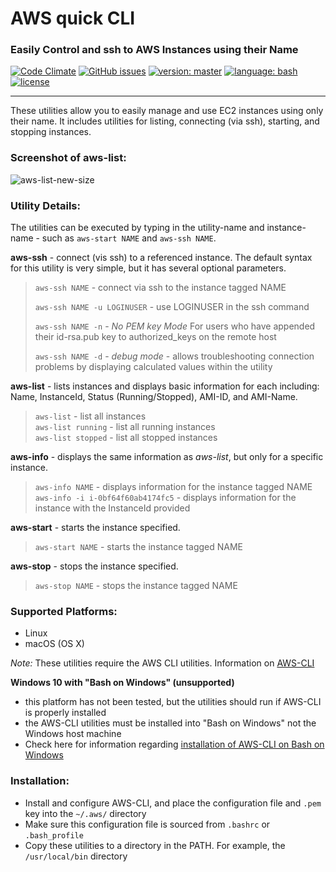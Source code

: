 # AWS quick CLI
### Easily Control and ssh to AWS Instances using their Name
[![Code Climate](https://codeclimate.com/github/robertpeteuil/aws-quick-cli/badges/gpa.svg?style=flat-square)](https://codeclimate.com/github/robertpeteuil/aws-quick-cli)
[![GitHub issues](https://img.shields.io/github/issues/robertpeteuil/aws-quick-cli.svg)](https://github.com/robertpeteuil/aws-quick-cli)
[![version: master](https://img.shields.io/github/tag/robertpeteuil/aws-quick-cli.svg?label=stable+version&colorB=1c64bf&style=flat "stable version")](https://github.com/robertpeteuil/aws-quick-cli/commits/master)
[![language: bash](https://img.shields.io/badge/language-bash-447799.svg?colorB=1c64bf&style=flat "made in Bash")]()
[![license](https://img.shields.io/github/license/robertpeteuil/aws-quick-cli.svg?colorB=1c64bf)](https://github.com/robertpeteuil/aws-quick-cli)

---

These utilities allow you to easily manage and use EC2 instances using only their name.  It includes utilities for listing, connecting (via ssh), starting, and stopping instances.  

### Screenshot of aws-list:
![aws-list-new-size](https://cloud.githubusercontent.com/assets/1554603/24119697/63ef3652-0d6f-11e7-965d-0ae6fe0f5c73.png)

### Utility Details:

The utilities can be executed by typing in the utility-name and instance-name - such as `aws-start NAME` and `aws-ssh NAME`.

**aws-ssh** - connect (vis ssh) to a referenced instance. The default syntax for this utility is very simple, but it has several optional parameters.

> `aws-ssh NAME` - connect via ssh to the instance tagged NAME
>
> `aws-ssh NAME -u LOGINUSER` - use LOGINUSER in the ssh command
>
> `aws-ssh NAME -n` - *No PEM key Mode*  For users who have appended their id-rsa.pub key to authorized_keys on the remote host
> 
> `aws-ssh NAME -d` - *debug mode* - allows troubleshooting connection problems by displaying calculated values within the utility

**aws-list** - lists instances and displays basic information for each including: Name, InstanceId, Status (Running/Stopped), AMI-ID, and AMI-Name.  

> `aws-list` - list all instances    
> `aws-list running` - list all running instances     
> `aws-list stopped` - list all stopped instances      

**aws-info** - displays the same information as *aws-list*, but only for a specific instance.  

> `aws-info NAME` - displays information for the instance tagged NAME  
> `aws-info -i i-0bf64f60ab4174fc5` - displays information for the instance with the InstanceId provided

**aws-start** - starts the instance specified.     

> `aws-start NAME` - starts the instance tagged NAME

**aws-stop** - stops the instance specified.  

> `aws-stop NAME` - stops the instance tagged NAME

### Supported Platforms:

- Linux
- macOS (OS X)

*Note:* These utilities require the AWS CLI utilities.  Information on [AWS-CLI](https://aws.amazon.com/cli/)

**Windows 10 with "Bash on Windows" (unsupported)**
- this platform has not been tested, but the utilities should run if AWS-CLI is properly installed
- the AWS-CLI utilities must be installed into "Bash on Windows" not the Windows host machine
- Check here for information regarding [installation of AWS-CLI on Bash on Windows](https://github.com/aws/aws-cli/issues/1323)

### Installation:

- Install and configure AWS-CLI, and place the configuration file and `.pem` key into the `~/.aws/` directory
- Make sure this configuration file is sourced from `.bashrc` or `.bash_profile` 
- Copy these utilities to a directory in the PATH.  For example, the `/usr/local/bin` directory

